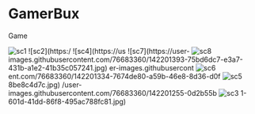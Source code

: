 # GamerBux
 Game
 
 ![sc1](https://user-images.githubusercontent.com/76683360/142201253-81fc1b86-88f9-4266-a112-65b5d089643f.jpg)
![sc2](https:/
![sc4](https://us
![sc7](https://user-
![sc8](https://user-images.githubusercontent.com/76683360/142201407-4f66e229-3a20-443c-a69d-e90f29a0d475.jpg)
images.githubusercontent.com/76683360/142201393-75bd6dc7-e3a7-431b-a1e2-41b35c057241.jpg)
er-images.githubusercont
![sc6](https://user-images.githubusercontent.com/76683360/142201388-9fb5acd5-6c00-429e-bdad-3f1d851bd98e.jpg)
ent.com/76683360/142201334-7674de80-a59b-46e8-8d36-d0f
![sc5](https://user-images.githubusercontent.com/76683360/142201344-90f5ebb0-62e9-4e58-92a6-e3587d7e9bde.jpg)
8be8c4d7c.jpg)
/user-images.githubusercontent.com/76683360/142201255-0d2b55b
![sc3](https://user-images.githubusercontent.com/76683360/142201276-e99f68f7-fa75-4283-b8b6-d5ba619168f3.jpg)
1-601d-41dd-86f8-495ac788fc81.jpg)


